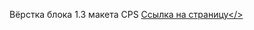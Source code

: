 Вёрстка блока 1.3 макета CPS
<a href="https://ivanostaschenko.github.io/cps.github.io/">Ссылка на страницу</>
